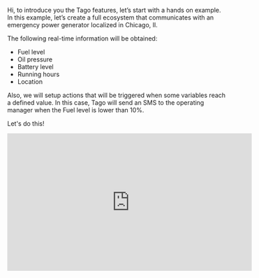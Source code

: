 Hi, to introduce you the Tago features, let’s start with a hands on example. In this example, let’s create a full ecosystem that communicates with an emergency power generator localized in Chicago, Il.

The following real-time information will be obtained:

* Fuel level
* Oil pressure
* Battery level
* Running hours
* Location

Also, we will setup actions that will be triggered when some variables reach a defined value. In this case, Tago will send an SMS to the operating manager when the Fuel level is lower than 10%.

Let's do this!

<iframe width="560" height="315" src="https://www.youtube.com/embed/TChfKm8CJac" frameborder="0" allowfullscreen></iframe>
